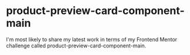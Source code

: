 # product-preview-card-component-main
I'm most likely to share my latest work in terms of my Frontend Mentor challenge called product-preview-card-component-main.
